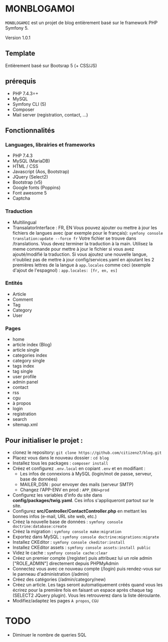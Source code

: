 # MONBLOGAMOI
`MONBLOGAMOI` est un projet de blog entièrement basé sur le framework PHP Symfony 5.

Version 1.0.1

## Template
Entièrement basé sur Bootsrap 5 (+ CSS/JS)

## prérequis
* PHP 7.4.3=+
* MySQL
* Symfony CLI (5)
* Composer
* Mail server (registration, contact, ...)

## Fonctionnalités
### Languages, librairies et frameworks
* PHP 7.4.3
* MySQL (MariaDB)
* HTML / CSS
* Javascript (Aos, Bootstrap)
* JQuery (Select2)
* Bootstrap (v5)
* Google fonts (Poppins)
* Font awesome 5
* Captcha
### Traduction
* Multilingual
* TransalatorInterface : FR, EN
Vous pouvez ajouter ou mettre à jour les fichiers de langues avec (par exemple pour le français): `symfony console translation:update --force fr`
Votre fichier se trouve dans /translations. Vous devez terminer la traduction à la main.
Utilisez la meme commande pour mettre à jour le fichier si vous avez ajouté/modifié la traduction.
Si vous ajoutez une nouvelle langue, n'oubliez pas de mettre à jour config/services.yaml en ajoutant les 2 premières lettres de la langue à `app.locales` comme ceci (exemple d'ajout de l'espagnol) : `app.locales: [fr, en, es]`
### Entités
* Article
* Comment
* Tag
* Category
* User
### Pages
* home
* article index (Blog)
* article single
* categories index
* category single
* tags index
* tag single
* user profile
* admin panel
* contact
* rss
* cgu
* à propos
* login
* registration
* search
* sitemap.xml

## Pour initialiser le projet :
* clonez le repository: `git clone https://github.com/citizenz7/blog.git`
* Placez vous dans le nouveau dossier : `cd blog`
* Installez tous les packages : `composer install`
* Créez et configurez `.env.local` en copiant `.env` et en modifiant :
    * Les infos de connexions à MySQL (login/mot de passe, serveur, base de données)
    * MAILER_DSN : pour envoyer des mails (serveur SMTP)
    * Changez l'APP-ENV en prod : `APP_ENV=prod`
* Configurez les variables d'info du site dans **config/packages/twig.yaml**. Ces infos s'appliqueront partout sur le site.
* Configurez **src/Controller/ContactController.php** en mettant les bonnes infos (e-mail, URL site web, etc.)
* Créez la nouvelle base de données : `symfony console doctrine:database:create`
* Créez la migration : `symfony console make:migration`
* Exportez dans MySQL : `symfony console doctrine:migrations:migrate`
* Installez CKEditor : `symfony console ckeditor:install`
* Installez CKEditor assets : `symfony console assets:install public`
* Videz le cache : `symfony console cache:clear`
* Créez un premier compte (/register) puis attribuez lui un role admin ["ROLE_ADMIN"] directement depuis PHPMyAdmin
* Connectez vous avec ce nouveau compte (/login) puis rendez-vous sur le panneau d'administration (/admin)
* Créez des catégories (/admin/category/new)
* Créez un article. Les tags seront automatiquement créés quand vous les écrirez pour la première fois en faisant un espace après chaque tag (SELECT2 JQuery plugin). Vous les retrouverez dans la liste déroulante.
* Modifiez/adaptez les pages `A propos`, `CGU`

# TODO
* Diminuer le nombre de queries SQL

